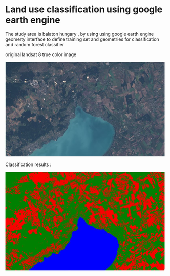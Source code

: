 # Land use classification using google earth engine

The study area is balaton hungary , by using using google earth engine geomerty interface to define training set and geometries for classification and random forest classifier  

original landsat 8 true color image 

![a](a.jpg)


Classification results :

![b](b.jpg)

 

